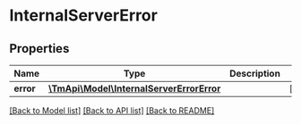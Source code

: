 # InternalServerError

## Properties
Name | Type | Description | Notes
------------ | ------------- | ------------- | -------------
**error** | [**\TmApi\Model\InternalServerErrorError**](InternalServerErrorError.md) |  | [optional] 

[[Back to Model list]](../README.md#documentation-for-models) [[Back to API list]](../README.md#documentation-for-api-endpoints) [[Back to README]](../README.md)


